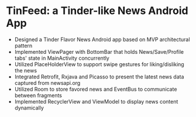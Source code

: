 # TinFeed: a Tinder-like News Android App
* Designed a Tinder Flavor News Android app based on MVP architectural pattern
* Implemented ViewPager with BottomBar that holds News/Save/Profile tabs' state in MainActivity concurrently
* Utilized PlaceHolderView to support swipe gestures for liking/disliking the news
* Integrated Retrofit, Rxjava and Picasso to present the latest news data captured from newsapi.org
* Utilized Room to store favored news and EventBus to communicate between fragments
* Implemented RecyclerView and ViewModel to display news content dynamically

